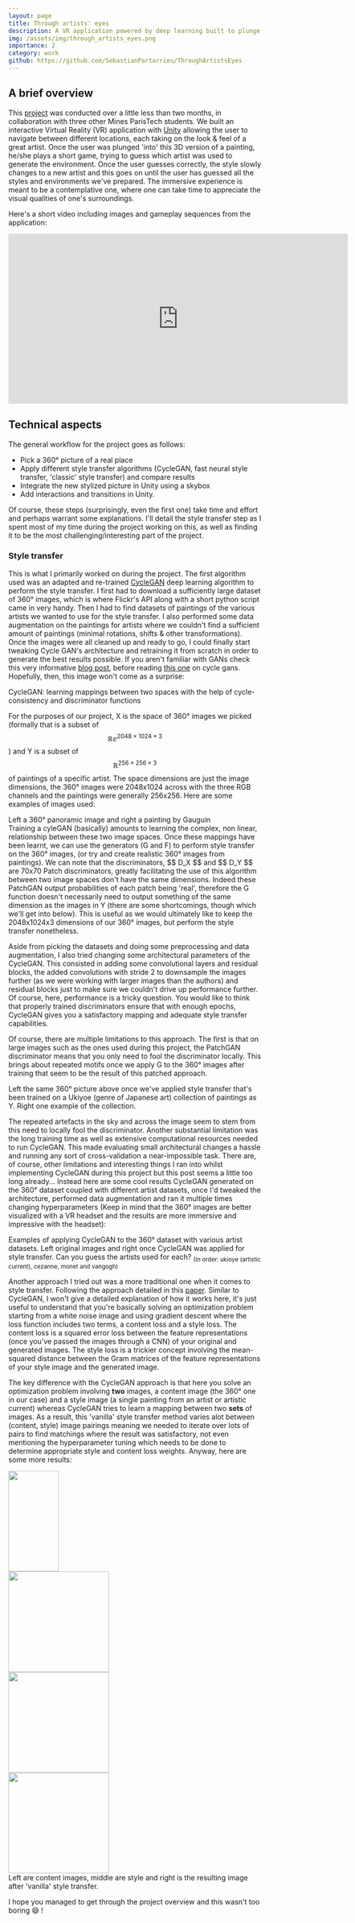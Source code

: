 ```yaml
---
layout: page
title: Through artists' eyes
description: A VR application powered by deep learning built to plunge users into the fascinating worlds of art.
img: /assets/img/through_artists_eyes.png
importance: 2
category: work
github: https://github.com/SebastianPartarrieu/ThroughArtistsEyes
---
```


## A brief overview

This [project](https://github.com/SebastianPartarrieu/MOVIE_Projet) was conducted over a little less than two months, in collaboration with three other Mines ParisTech students. We built an interactive Virtual Reality (VR) application with [Unity](https://unity.com/) allowing the user to navigate between different locations, each taking on the look & feel of a great artist. Once the user was plunged 'into' this 3D version of a painting, he/she plays a short game, trying to guess which artist was used to generate the environment. Once the user guesses correctly, the style slowly changes to a new artist and this goes on until the user has guessed all the styles and environments we've prepared. The immersive experience is meant to be a contemplative one, where one can take time to appreciate the visual qualities of one's surroundings.

Here's a short video including images and gameplay sequences from the application:

<div class="row">
    <div class="col-sm mt-3 mt-md-0">
    <iframe height=338 width=676 src="https://www.youtube.com/embed/FhrUkyMkoBw" frameborder="0" allow="accelerometer; autoplay; clipboard-write; encrypted-media; gyroscope; picture-in-picture" allowfullscreen></iframe>
    </div>
</div>

## Technical aspects

The general workflow for the project goes as follows:

- Pick a 360° picture of a real place
- Apply different style transfer algorithms (CycleGAN, fast neural style transfer, 'classic' style transfer) and compare results
- Integrate the new stylized picture in Unity using a skybox
- Add interactions and transitions in Unity.

Of course, these steps (surprisingly, even the first one) take time and effort and perhaps warrant some explanations. I'll detail the style transfer step as I spent most of my time during the project working on this, as well as finding it to be the most challenging/interesting part of the project.

### Style transfer

This is what I primarily worked on during the project. The first algorithm used was an adapted and re-trained [CycleGAN](https://github.com/junyanz/pytorch-CycleGAN-and-pix2pix) deep learning algorithm to perform the style transfer. I first had to download a sufficiently large dataset of 360° images, which is where Flickr's API along with a short python script came in very handy. Then I had to find datasets of paintings of the various artists we wanted to use for the style transfer. I also performed some data augmentation on the paintings for artists where we couldn't find a sufficient amount of paintings (minimal rotations, shifts & other transformations). Once the images were all cleaned up and ready to go, I could finally start tweaking Cycle GAN's architecture and retraining it from scratch in order to generate the best results possible. If you aren't familiar with GANs check this very informative [blog post](https://towardsdatascience.com/understanding-generative-adversarial-networks-gans-cd6e4651a29), before reading [this one](https://machinelearningmastery.com/what-is-cyclegan/) on cycle gans. Hopefully, then, this image won't come as a surprise:

<div class="row">
    <div class="col-sm mt-3 mt-md-0">
        <img class="img-fluid rounded z-depth-1" src="{{ '/assets/img/cycle_gan.png' | relative_url }}" alt="" title="example image"/>
    </div>
</div>
<div class="caption">
    CycleGAN: learning mappings between two spaces with the help of cycle-consistency and discriminator functions
</div>

For the purposes of our project, X is the space of 360° images we picked (formally that is a subset of $$ \mathbb{Re}^{2048\times1024\times3} $$) and Y is a subset of $$ \mathbb{R}^{256\times256\times3} $$ of paintings of a specific artist. The space dimensions are just the image dimensions, the 360° images were 2048x1024 across with the three RGB channels and the paintings were generally 256x256. Here are some examples of images used:

<div class="row justify-content-sm-center">
    <div class="col-sm-8 mt-3 mt-md-0">
        <img class="img-fluid rounded z-depth-1" src="{{ '/assets/img/ok_miami1.jpeg' | relative_url }}" alt="" title="example image"/>
    </div>
    <div class="col-sm-4 mt-3 mt-md-0">
        <img class="img-fluid rounded z-depth-1" src="{{ '/assets/img/cezanne.jpg' | relative_url }}" alt="" title="example image"/>
    </div>
</div>
<div class="caption">
    Left a 360° panoramic image and right a painting by Gauguin
</div>
Training a cyleGAN (basically) amounts to learning the complex, non linear, relationship between these two image spaces. Once these mappings have been learnt, we can use the generators (G and F) to perform style transfer on the 360° images, (or try and create realistic 360° images from paintings). We can note that the discriminators, $$ D_X $$ and $$ D_Y $$ are 70x70 Patch discriminators, greatly facilitating the use of this algorithm between two image spaces don't have the same dimensions. Indeed these PatchGAN output probabilities of each patch being 'real', therefore the G function doesn't necessarily need to output something of the same dimension as the images in Y (there are some shortcomings, though which we'll get into below). This is useful as we would ultimately like to keep the 2048x1024x3 dimensions of our 360° images, but perform the style transfer nonetheless.

Aside from picking the datasets and doing some preprocessing and data augmentation, I also tried changing some architectural parameters of the CycleGAN. This consisted in adding some convolutional layers and residual blocks, the added convolutions with stride 2 to downsample the images further (as we were working with larger images than the authors) and residual blocks just to make sure we couldn't drive up performance further. Of course, here, performance is a tricky question. You would like to think that properly trained discriminators ensure that with enough epochs, CycleGAN gives you a satisfactory mapping and adequate style transfer capabilities.

Of course, there are multiple limitations to this approach. The first is that on large images such as the ones used during this project, the PatchGAN discriminator means that you only need to fool the discriminator locally. This brings about repeated motifs once we apply G to the 360° images after training that seem to be the result of this patched approach.

<div class="row justify-content-sm-center">
    <div class="col-sm-8 mt-3 mt-md-0">
        <img class="img-fluid rounded z-depth-1" src="{{ '/assets/img/ok_miami1_fake_ukiyoe.png' | relative_url }}" alt="" title="example image"/>
    </div>
    <div class="col-sm-4 mt-3 mt-md-0">
        <img class="img-fluid rounded z-depth-1" src="{{ '/assets/img/ukiyoe_example.jpg' | relative_url }}" alt="" title="example image"/>
    </div>
</div>
<div class="caption">
    Left the same 360° picture above once we've applied style transfer that's been trained on a Ukiyoe (genre of Japanese art) collection of paintings as Y. Right one example of the collection.
</div>

The repeated artefacts in the sky and across the image seem to stem from this need to locally fool the discriminator. Another substantial limitation was the long training time as well as extensive computational resources needed to run CycleGAN. This made evaluating small architectural changes a hassle and running any sort of cross-validation a near-impossible task. There are, of course, other limitations and interesting things I ran into whilst implementing CycleGAN during this project but this post seems a little too long already... Instead here are some cool results CycleGAN generated on the 360° dataset coupled with different artist datasets, once I'd tweaked the architecture, performed data augmentation and ran it multiple times changing hyperparameters (Keep in mind that the 360° images are better visualized with a VR headset and the results are more immersive and impressive with the headset):

<div class="row justify-content-sm-center">
    <div class="col-sm-6 mt-3 mt-md-0">
        <img class="img-fluid rounded z-depth-1" src="{{ '/assets/img/ok_mountain1.jpg' | relative_url }}" alt="" title="example image"/>
    </div>
    <div class="col-sm-6 mt-3 mt-md-0">
        <img class="img-fluid rounded z-depth-1" src="{{ '/assets/img/ok_mountain1_fake_ukiyoe.png' | relative_url }}" alt="" title="example image"/>
    </div>
</div>
<div class="row justify-content-sm-center">
    <div class="col-sm-6 mt-3 mt-md-0">
        <img class="img-fluid rounded z-depth-1" src="{{ '/assets/img/ok_eso5.jpg' | relative_url }}" alt="" title="example image"/>
    </div>
    <div class="col-sm-6 mt-3 mt-md-0">
        <img class="img-fluid rounded z-depth-1" src="{{ '/assets/img/ok_eso5_fake_cezanne.png' | relative_url }}" alt="" title="example image"/>
    </div>
</div>
<div class="row justify-content-sm-center">
    <div class="col-sm-6 mt-3 mt-md-0">
        <img class="img-fluid rounded z-depth-1" src="{{ '/assets/img/ok_paysage_52.jpg' | relative_url }}" alt="" title="example image"/>
    </div>
    <div class="col-sm-6 mt-3 mt-md-0">
        <img class="img-fluid rounded z-depth-1" src="{{ '/assets/img/ok_paysage_52_fake_monet_test.png' | relative_url }}" alt="" title="example image"/>
    </div>
</div>
<div class="row justify-content-sm-center">
    <div class="col-sm-6 mt-3 mt-md-0">
        <img class="img-fluid rounded z-depth-1" src="{{ '/assets/img/ok_pont1.jpeg' | relative_url }}" alt="" title="example image"/>
    </div>
    <div class="col-sm-6 mt-3 mt-md-0">
        <img class="img-fluid rounded z-depth-1" src="{{ '/assets/img/ok_pont1_fake_vangogh.png' | relative_url }}" alt="" title="example image"/>
    </div>
</div>
<div class="caption">
    Examples of applying CycleGAN to the 360° dataset with various artist datasets. Left original images and right once CycleGAN was applied for style transfer. Can you guess the artists used for each? <sub>(In order: ukioye (artistic current), cezanne, monet and vangogh)</sub>
</div>

Another approach I tried out was a more traditional one when it comes to style transfer. Following the approach detailed in this [paper](https://arxiv.org/pdf/1508.06576.pdf). Similar to CycleGAN, I won't give a detailed explanation of how it works here, it's just useful to understand that you're basically solving an optimization problem starting from a white noise image and using gradient descent where the loss function includes two terms, a content loss and a style loss. The content loss is a squared error loss between the feature representations (once you've passed the images through a CNN) of your original and generated images. The style loss is a trickier concept involving the mean-squared distance between the Gram matrices of the feature representations of your style image and the generated image.

The key difference with the CycleGAN approach is that here you solve an optimization problem involving **two** images, a content image (the 360° one in our case) and a style image (a single painting from an artist or artistic current) whereas CycleGAN tries to learn a mapping between two **sets** of images. As a result, this 'vanilla' style transfer method varies alot between (content, style) image pairings meaning we needed to iterate over lots of pairs to find matchings where the result was satisfactory, not even mentioning the hyperparameter tuning which needs to be done to determine appropriate style and content loss weights. Anyway, here are some more results:

<div class="row">
    <div class="col-sm mt-3 mt-md-0">
        <img class="img-fluid rounded z-depth-1" src="{{ '/assets/img/ok_lombard_street.jpeg' | relative_url }}" alt="" title="example image"/>
    </div>
    <div class="col-sm mt-3 mt-md-0">
        <img class="img-fluid rounded z-depth-1" src="{{ '/assets/img/munch_scream_resized.jpg' | relative_url }}" alt="" title="example image" width="100" height="200"/>
    </div>
    <div class="col-sm mt-3 mt-md-0">
        <img class="img-fluid rounded z-depth-1" src="{{ '/assets/img/lombard_munch1.jpg' | relative_url }}" alt="" title="example image"/>
    </div>
</div>
<div class="row">
    <div class="col-sm mt-3 mt-md-0">
        <img class="img-fluid rounded z-depth-1" src="{{ '/assets/img/ok_miami1.jpeg' | relative_url }}" alt="" title="example image"/>
    </div>
    <div class="col-sm mt-3 mt-md-0">
        <img class="img-fluid rounded z-depth-1" src="{{ '/assets/img/hokusai_style.jpg' | relative_url }}" alt="" title="example image" width="200" height="200"/>
    </div>
    <div class="col-sm mt-3 mt-md-0">
        <img class="img-fluid rounded z-depth-1" src="{{ '/assets/img/3_HOKUSAI.jpg' | relative_url }}" alt="" title="example image"/>
    </div>
</div>
<div class="row">
    <div class="col-sm mt-3 mt-md-0">
        <img class="img-fluid rounded z-depth-1" src="{{ '/assets/img/360_landscape_53.jpg' | relative_url }}" alt="" title="example image"/>
    </div>
    <div class="col-sm mt-3 mt-md-0">
        <img class="img-fluid rounded z-depth-1" src="{{ '/assets/img/gauguin_resized_resized_65.jpg' | relative_url }}" alt="" title="example image" width="200" height="200"/>
    </div>
    <div class="col-sm mt-3 mt-md-0">
        <img class="img-fluid rounded z-depth-1" src="{{ '/assets/img/arbre_gauguin_2.jpg' | relative_url }}" alt="" title="example image"/>
    </div>
</div>
<div class="row">
    <div class="col-sm mt-3 mt-md-0">
        <img class="img-fluid rounded z-depth-1" src="{{ '/assets/img/360_landscape_174.jpg' | relative_url }}" alt="" title="example image"/>
    </div>
    <div class="col-sm mt-3 mt-md-0">
        <img class="img-fluid rounded z-depth-1" src="{{ '/assets/img/renoir_style.jpg' | relative_url }}" alt="" title="example image" width="200" height="200"/>
    </div>
    <div class="col-sm mt-3 mt-md-0">
        <img class="img-fluid rounded z-depth-1" src="{{ '/assets/img/fontaine_renoir.jpg' | relative_url }}" alt="" title="example image"/>
    </div>
</div>
<div class="caption">
    Left are content images, middle are style and right is the resulting image after 'vanilla' style transfer.
</div>

I hope you managed to get through the project overview and this wasn't too boring :smile: !
